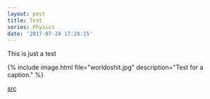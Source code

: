 ```yaml
---
layout: post
title: Test
series: Physics
date: '2017-07-24 17:28:15'
---
```

This is just a test

{% include image.html file="worldoshit.jpg" description="Test for a caption." %}

[src]


[src]: https://github.com/dlvp/
